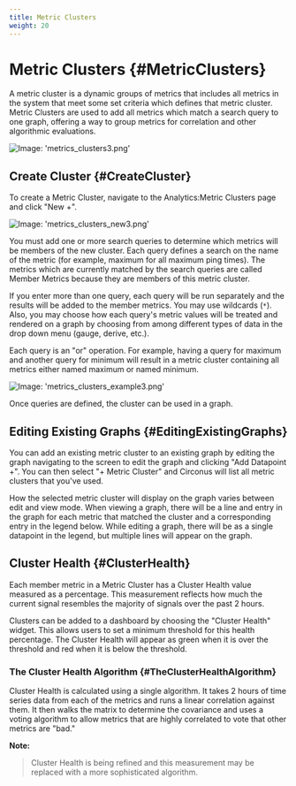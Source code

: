```yaml
---
title: Metric Clusters
weight: 20
---
```


# Metric Clusters {#MetricClusters}

A metric cluster is a dynamic groups of metrics that includes all metrics in the system that meet some set criteria which defines that metric cluster. Metric Clusters are used to add all metrics which match a search query to one graph, offering a way to group metrics for correlation and other algorithmic evaluations.

![Image: 'metrics_clusters3.png'](/images/circonus/metrics_clusters3.png)

## Create Cluster {#CreateCluster}

To create a Metric Cluster, navigate to the Analytics:Metric Clusters page and click "New +".

![Image: 'metrics_clusters_new3.png'](/images/circonus/metrics_clusters_new3.png)

You must add one or more search queries to determine which metrics will be members of the new cluster. Each query defines a search on the name of the metric (for example, maximum for all maximum ping times). The metrics which are currently matched by the search queries are called Member Metrics because they are members of this metric cluster.

If you enter more than one query, each query will be run separately and the results will be added to the member metrics. You may use wildcards (`*`). Also, you may choose how each query's metric values will be treated and rendered on a graph by choosing from among different types of data in the drop down menu (gauge, derive, etc.).

Each query is an "or" operation. For example, having a query for maximum and another query for minimum will result in a metric cluster containing all metrics either named maximum or named minimum.

![Image: 'metrics_clusters_example3.png'](/images/circonus/metrics_clusters_example3.png)

Once queries are defined, the cluster can be used in a graph.

## Editing Existing Graphs {#EditingExistingGraphs}

You can add an existing metric cluster to an existing graph by editing the graph navigating to the screen to edit the graph and clicking "Add Datapoint +". You can then select "+ Metric Cluster" and Circonus will list all metric clusters that you've used.

How the selected metric cluster will display on the graph varies between edit and view mode. When viewing a graph, there will be a line and entry in the graph for each metric that matched the cluster and a corresponding entry in the legend below. While editing a graph, there will be as a single datapoint in the legend, but multiple lines will appear on the graph.

## Cluster Health {#ClusterHealth}

Each member metric in a Metric Cluster has a Cluster Health value measured as a percentage. This measurement reflects how much the current signal resembles the majority of signals over the past 2 hours.

Clusters can be added to a dashboard by choosing the "Cluster Health" widget. This allows users to set a minimum threshold for this health percentage. The Cluster Health will appear as green when it is over the threshold and red when it is below the threshold. 

### The Cluster Health Algorithm {#TheClusterHealthAlgorithm}

Cluster Health is calculated using a single algorithm. It takes 2 hours of time series data from each of the metrics and runs a linear correlation against them. It then walks the matrix to determine the covariance and uses a voting algorithm to allow metrics that are highly correlated to vote that other metrics are "bad."

**Note:**
> Cluster Health is being refined and this measurement may be replaced with a more sophisticated algorithm.
